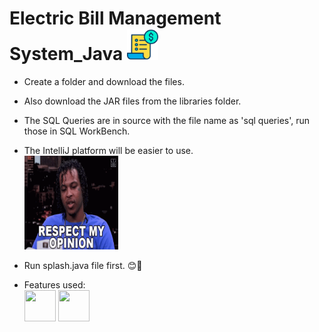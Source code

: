 # Electric Bill Management System_Java <img src="https://github.com/Abhiram26prog/Electric-Bill-Management-System_Java/blob/main/Images/bill.png" width="50" height="50" />
- Create a folder and download the files.
- Also download the JAR files from the libraries folder.
- The SQL Queries are in source with the file name as 'sql queries', run those in SQL WorkBench.
- The IntelliJ platform will be easier to use.
   <br>
<img src="https://github.com/Abhiram26prog/Electric-Bill-Management-System_Java/blob/main/Images/respect-my-opinion.gif" width="150" height="150"></img>

- Run splash.java file first. 😊🤞
- Features used:<br>
 <img src="https://cdn.jsdelivr.net/gh/devicons/devicon/icons/java/java-original-wordmark.svg" width="50" height="50" /> <img src="https://cdn.jsdelivr.net/gh/devicons/devicon/icons/mysql/mysql-original-wordmark.svg" width="50" height="50" />
          
